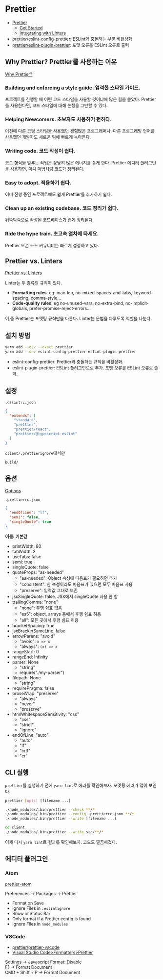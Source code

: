 # Prettier

- [Prettier](https://prettier.io)
  - [Get Started](https://prettier.io/docs/en/install.html)
  - [Integrating with Linters](https://prettier.io/docs/en/integrating-with-linters.html)
- [prettier/eslint-config-prettier](https://github.com/prettier/eslint-config-prettier): ESLint와 충돌하는 부분 비활성화
- [prettier/eslint-plugin-prettier](https://github.com/prettier/eslint-plugin-prettier): 포맷 오류를 ESLint 오류로 출력

## Why Prettier? Prettier를 사용하는 이유

[Why Prettier?](https://prettier.io/docs/en/why-prettier.html)

### Building and enforcing a style guide. 엄격한 스타일 가이드.

프로젝트를 진행할 때 어떤 코드 스타일을 사용할 것이냐에 많은 힘을 쏟았다. Prettier를 사용한다면, 코드 스타일에 대해 논쟁을 그만할 수 있다.

### Helping Newcomers. 초보자도 사용하기 편하다.

이전에 다른 코딩 스타일을 사용했던 경험많은 프로그래머나, 다른 프로그래밍 언어를 사용했던 개발자도 새로운 팀에 빠르게 녹아든다.

### Writing code. 코드 작성이 쉽다.

코드 형식을 맞추는 작업은 상당히 많은 에너지를 쏟게 한다. Prettier 에디터 플러그인을 사용하면, 마치 마법처럼 코드가 정리된다.

### Easy to adopt. 적용하기 쉽다.

이미 진행 중인 프로젝트에도 쉽게 Prettier를 추가하기 쉽다.

### Clean up an existing codebase. 코드 정리가 쉽다.

뒤죽박죽으로 작성된 코드베이스가 쉽게 정리된다.

### Ride the hype train. 초고속 열차에 타세요.

Prettier 오픈 소스 커뮤니티는 빠르게 성장하고 있다.

## Prettier vs. Linters

[Prettier vs. Linters](https://prettier.io/docs/en/comparison.html)

Linter는 두 종류의 규칙이 있다.

- **Formatting rules**: eg: max-len, no-mixed-spaces-and-tabs, keyword-spacing, comma-style...
- **Code-quality rules**: eg no-unused-vars, no-extra-bind, no-implicit-globals, prefer-promise-reject-errors...

이 중 Prettier는 포맷팅 규칙만을 다룬다. Linter는 문법을 다루도록 역할을 나눈다.

## 설치 방법

```bash
yarn add --dev --exact prettier
yarn add --dev eslint-config-prettier eslint-plugin-prettier
```

- eslint-config-prettier: Prettier와 충돌하는 규칙을 비활성화.
- eslint-plugin-prettier: ESLint 플러그인으로 추가. 포맷 오류를 ESLint 오류로 출력.

## 설정

`.eslintrc.json`

```json
{
  "extends": [
    "standard",
    "prettier",
    "prettier/react",
    "prettier/@typescript-eslint"
  ]
}
```

`client/.prettierignore`에서만

```text
build/
```

## 옵션

[Options](https://prettier.io/docs/en/options.html)

`.prettierrc.json`

```json
{
  "endOfLine": "lf",
  "semi": false,
  "singleQuote": true
}
```

**이름: 기본값**

- printWidth: 80
- tabWidth: 2
- useTabs: false
- semi: true
- singleQuote: false
- quoteProps: "as-needed"
  - "as-needed": Object 속성에 따옴표가 필요하면 추가
  - "consistent": 한 속성이라도 따옴표가 있으면 모두 따옴표 사용
  - "preserve": 입력값 그대로 보존
- jsxSingleQuote: false. JSX에서 singleQuote 사용 안 함
- trailingComma: "none"
  - "none": 후행 쉼표 없음
  - "es5": object, arrays 등에서 후행 쉼표 허용
  - "all": 모든 곳에서 후행 쉼표 허용
- bracketSpacing: true
- jsxBracketSameLine: false
- arrowParens: "avoid"
  - "avoid": `x => x`
  - "always": `(x) => x`
- rangeStart: 0
- rangeEnd: Infinity
- parser: None
  - "string"
  - require("./my-parser")
- filepath: None
  - "string"
- requirePragma: false
- proseWrap: "preserve"
  - "always"
  - "never"
  - "preserve"
- htmlWhitespaceSensitivity: "css"
  - "css"
  - "strict"
  - "ignore"
- endOfLine: "auto"
  - "auto"
  - "lf"
  - "crlf"
  - "cr"

## CLI 실행

`prettier`를 실행하기 전에 `yarn lint`로 에러를 확인해보자. 포멧팅 에러가 많이 보인다.

```bash
prettier [opts] [filename ...]
```

```bash
./node_modules/.bin/prettier --check **/*
./node_modules/.bin/prettier --config .prettierrc.json **/*
./node_modules/.bin/prettier --write [filename ...]
```

```bash
cd client
./node_modules/.bin/prettier --write src/**/*
```

이제 다시 `yarn lint`로 결과를 확인해보자. 코드도 깔끔해졌다.

## 에디터 플러그인

### Atom

[prettier-atom](https://atom.io/packages/prettier-atom)

Preferences → Packages → Prettier

- Format on Save
- Ignore Files in `.eslintignore`
- Show in Status Bar
- Only format if a Prettier config is found
- Ignore Files in `node_modules`

### VSCode

- [prettier/prettier-vscode](https://github.com/prettier/prettier-vscode)
- [Visual Studio Code>Formatters>Prettier](https://marketplace.visualstudio.com/items?itemName=esbenp.prettier-vscode)

Settings → Javascript Format: Disable  
F1 → Format Document  
CMD + Shift + P -> Format Document  